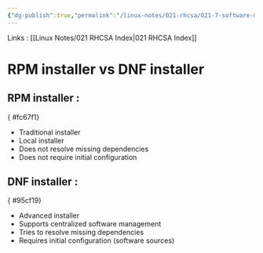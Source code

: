 ```yaml
---
{"dg-publish":true,"permalink":"/linux-notes/021-rhcsa/021-7-software-management/021-7-3-1-rpm-installer-vs-dnf-installer/","noteIcon":"","created":"2023-10-07T13:47:51.601+05:30","updated":"2023-10-13T17:09:22.464+05:30"}
---
```


Links : [[Linux Notes/021 RHCSA Index\|021 RHCSA Index]]

# RPM installer vs DNF installer


## RPM installer :
{ #fc67f1}


  - Traditional installer
  - Local installer
  - Does not resolve missing dependencies
  - Does not require initial configuration

## DNF installer :
{ #95cf19}


  - Advanced installer
  - Supports centralized software management
  - Tries to resolve missing dependencies
  - Requires initial configuration (software sources)

<style> .container {font-family: sans-serif; text-align: center;} .button-wrapper button {z-index: 1;height: 40px; width: 100px; margin: 10px;padding: 5px;} .excalidraw .App-menu_top .buttonList { display: flex;} .excalidraw-wrapper { height: 800px; margin: 50px; position: relative;} :root[dir="ltr"] .excalidraw .layer-ui__wrapper .zen-mode-transition.App-menu_bottom--transition-left {transform: none;} </style><script src="https://cdn.jsdelivr.net/npm/react@17/umd/react.production.min.js"></script><script src="https://cdn.jsdelivr.net/npm/react-dom@17/umd/react-dom.production.min.js"></script><script type="text/javascript" src="https://cdn.jsdelivr.net/npm/@excalidraw/excalidraw@0/dist/excalidraw.production.min.js"></script><div id="021-7-2-1_RPM_installer_vs_DNF_installer_2023-10-06_1606.21.excalidraw.md1"></div><script>(function(){const InitialData={"type":"excalidraw","version":2,"source":"https://github.com/zsviczian/obsidian-excalidraw-plugin/releases/tag/1.9.19","elements":[{"id":"1Q1zLvK5","type":"text","x":-303.2010498046875,"y":-251.0341339111328,"width":207.95982360839844,"height":25,"angle":0,"strokeColor":"#1e1e1e","backgroundColor":"transparent","fillStyle":"hachure","strokeWidth":1,"strokeStyle":"solid","roughness":1,"opacity":100,"groupIds":[],"frameId":null,"roundness":null,"seed":694098127,"version":58,"versionNonce":2134181121,"isDeleted":false,"boundElements":null,"updated":1696588681054,"link":null,"locked":false,"text":"Source of packages :","rawText":"Source of packages :","fontSize":20,"fontFamily":1,"textAlign":"left","verticalAlign":"top","baseline":17,"containerId":null,"originalText":"Source of packages :","lineHeight":1.25},{"id":"NRz4oAxa","type":"text","x":-248.7867431640625,"y":-209.31394958496094,"width":266.5398254394531,"height":50,"angle":0,"strokeColor":"#1e1e1e","backgroundColor":"transparent","fillStyle":"hachure","strokeWidth":1,"strokeStyle":"solid","roughness":1,"opacity":100,"groupIds":[],"frameId":null,"roundness":null,"seed":298771521,"version":66,"versionNonce":1473146433,"isDeleted":false,"boundElements":null,"updated":1696588683769,"link":null,"locked":false,"text":"1)   Internet\n2)  Linux Installation DVD","rawText":"1)   Internet\n2)  Linux Installation DVD","fontSize":20,"fontFamily":1,"textAlign":"left","verticalAlign":"top","baseline":42,"containerId":null,"originalText":"1)   Internet\n2)  Linux Installation DVD","lineHeight":1.25},{"id":"sGUEDSnK","type":"text","x":-2.621826171875,"y":-75.84107971191406,"width":43.29997253417969,"height":25,"angle":0,"strokeColor":"#1e1e1e","backgroundColor":"transparent","fillStyle":"hachure","strokeWidth":1,"strokeStyle":"solid","roughness":1,"opacity":100,"groupIds":[],"frameId":null,"roundness":null,"seed":159195183,"version":28,"versionNonce":1928123727,"isDeleted":false,"boundElements":null,"updated":1696588686034,"link":null,"locked":false,"text":"/mnt","rawText":"/mnt","fontSize":20,"fontFamily":1,"textAlign":"left","verticalAlign":"top","baseline":17,"containerId":null,"originalText":"/mnt","lineHeight":1.25},{"id":"JudZZZCt","type":"text","x":61.6146240234375,"y":-21.604660034179688,"width":86.35993957519531,"height":25,"angle":0,"strokeColor":"#1e1e1e","backgroundColor":"transparent","fillStyle":"hachure","strokeWidth":1,"strokeStyle":"solid","roughness":1,"opacity":100,"groupIds":[],"frameId":null,"roundness":null,"seed":2104574305,"version":52,"versionNonce":290064623,"isDeleted":false,"boundElements":null,"updated":1696588691181,"link":null,"locked":false,"text":"Base OS","rawText":"Base OS","fontSize":20,"fontFamily":1,"textAlign":"left","verticalAlign":"top","baseline":17,"containerId":null,"originalText":"Base OS","lineHeight":1.25},{"id":"s2tA75DP","type":"text","x":115.1571044921875,"y":17.679489135742188,"width":91.49992370605469,"height":25,"angle":0,"strokeColor":"#1e1e1e","backgroundColor":"transparent","fillStyle":"hachure","strokeWidth":1,"strokeStyle":"solid","roughness":1,"opacity":100,"groupIds":[],"frameId":null,"roundness":null,"seed":1710173217,"version":64,"versionNonce":1445408751,"isDeleted":false,"boundElements":null,"updated":1696588696511,"link":null,"locked":false,"text":"Packages","rawText":"Packages","fontSize":20,"fontFamily":1,"textAlign":"left","verticalAlign":"top","baseline":17,"containerId":null,"originalText":"Packages","lineHeight":1.25},{"id":"ghdUUynq","type":"text","x":70.1309814453125,"y":56.93766784667969,"width":100.53990173339844,"height":25,"angle":0,"strokeColor":"#1e1e1e","backgroundColor":"transparent","fillStyle":"hachure","strokeWidth":1,"strokeStyle":"solid","roughness":1,"opacity":100,"groupIds":[],"frameId":null,"roundness":null,"seed":1026892481,"version":67,"versionNonce":1164914113,"isDeleted":false,"boundElements":null,"updated":1696588705372,"link":null,"locked":false,"text":"Appstream","rawText":"Appstream","fontSize":20,"fontFamily":1,"textAlign":"left","verticalAlign":"top","baseline":17,"containerId":null,"originalText":"Appstream","lineHeight":1.25},{"id":"U14zVxro","type":"text","x":122.1417236328125,"y":90.70555114746094,"width":91.49992370605469,"height":25,"angle":0,"strokeColor":"#1e1e1e","backgroundColor":"transparent","fillStyle":"hachure","strokeWidth":1,"strokeStyle":"solid","roughness":1,"opacity":100,"groupIds":[],"frameId":null,"roundness":null,"seed":2040670529,"version":49,"versionNonce":842956271,"isDeleted":false,"boundElements":null,"updated":1696588711669,"link":null,"locked":false,"text":"Packages","rawText":"Packages","fontSize":20,"fontFamily":1,"textAlign":"left","verticalAlign":"top","baseline":17,"containerId":null,"originalText":"Packages","lineHeight":1.25},{"id":"LC5GpYzv","type":"text","x":282.38232421875,"y":28.308639526367188,"width":129.2598876953125,"height":50,"angle":0,"strokeColor":"#1e1e1e","backgroundColor":"transparent","fillStyle":"hachure","strokeWidth":1,"strokeStyle":"solid","roughness":1,"opacity":100,"groupIds":[],"frameId":null,"roundness":null,"seed":1646564321,"version":90,"versionNonce":1268263201,"isDeleted":false,"boundElements":null,"updated":1696588716605,"link":null,"locked":false,"text":"8000 + \nrpm packages","rawText":"8000 + \nrpm packages","fontSize":20,"fontFamily":1,"textAlign":"left","verticalAlign":"top","baseline":42,"containerId":null,"originalText":"8000 + \nrpm packages","lineHeight":1.25},{"id":"lqHb9XO5OIC6cLKYkE7rf","type":"line","x":17.98925491857313,"y":-47.00141906738281,"width":41.72282405671247,"height":124.6662062607268,"angle":0,"strokeColor":"#1e1e1e","backgroundColor":"transparent","fillStyle":"hachure","strokeWidth":1,"strokeStyle":"solid","roughness":1,"opacity":100,"groupIds":[],"frameId":null,"roundness":{"type":2},"seed":1235686625,"version":121,"versionNonce":368961857,"isDeleted":false,"boundElements":null,"updated":1696588735587,"link":null,"locked":false,"points":[[0,0],[-1.0011230043008261,113.39328521258078],[40.721701052411646,124.6662062607268]],"lastCommittedPoint":[46.44677734375,121.8134765625],"startBinding":null,"endBinding":null,"startArrowhead":null,"endArrowhead":null},{"id":"RKtIgTL2-TlX_paw7bWkT","type":"line","x":16.6302490234375,"y":-11.070846557617188,"width":34.1778564453125,"height":3.50543212890625,"angle":0,"strokeColor":"#1e1e1e","backgroundColor":"transparent","fillStyle":"hachure","strokeWidth":1,"strokeStyle":"solid","roughness":1,"opacity":100,"groupIds":[],"frameId":null,"roundness":{"type":2},"seed":541148527,"version":19,"versionNonce":1036886753,"isDeleted":false,"boundElements":null,"updated":1696588744773,"link":null,"locked":false,"points":[[0,0],[34.1778564453125,3.50543212890625]],"lastCommittedPoint":null,"startBinding":null,"endBinding":null,"startArrowhead":null,"endArrowhead":null},{"id":"3M1akkZYMW4LFh-GcBCxh","type":"line","x":81.480712890625,"y":2.9508514404296875,"width":16.65087890625,"height":28.04339599609375,"angle":0,"strokeColor":"#1e1e1e","backgroundColor":"transparent","fillStyle":"hachure","strokeWidth":1,"strokeStyle":"solid","roughness":1,"opacity":100,"groupIds":[],"frameId":null,"roundness":{"type":2},"seed":867592655,"version":34,"versionNonce":2010733217,"isDeleted":false,"boundElements":null,"updated":1696588753485,"link":null,"locked":false,"points":[[0,0],[-0.87646484375,28.04339599609375],[15.7744140625,28.04339599609375]],"lastCommittedPoint":[15.7744140625,28.04339599609375],"startBinding":null,"endBinding":null,"startArrowhead":null,"endArrowhead":null},{"type":"line","version":104,"versionNonce":391075183,"isDeleted":false,"id":"nCYhBZKY4ebAYo6ReB6sa","fillStyle":"hachure","strokeWidth":1,"strokeStyle":"solid","roughness":1,"opacity":100,"angle":0,"x":88.6335255961347,"y":83.4756514664241,"strokeColor":"#1e1e1e","backgroundColor":"transparent","width":15.81998530998984,"height":23.17753135133022,"seed":1562873423,"groupIds":[],"frameId":null,"roundness":{"type":2},"boundElements":[],"updated":1696588777493,"link":null,"locked":false,"startBinding":null,"endBinding":null,"lastCommittedPoint":null,"startArrowhead":null,"endArrowhead":null,"points":[[0,0],[-0.8327284722275524,23.17753135133022],[14.987256837762288,23.17753135133022]]},{"id":"p4a_u3RyLFiaUU7JHVesU","type":"line","x":223.4503173828125,"y":21.354324340820312,"width":34.1778564453125,"height":82.37747192382812,"angle":0,"strokeColor":"#1e1e1e","backgroundColor":"transparent","fillStyle":"hachure","strokeWidth":1,"strokeStyle":"solid","roughness":1,"opacity":100,"groupIds":[],"frameId":null,"roundness":{"type":2},"seed":270595297,"version":111,"versionNonce":1799988079,"isDeleted":false,"boundElements":null,"updated":1696588806549,"link":null,"locked":false,"points":[[0,0],[18.4034423828125,0.876373291015625],[21.032470703125,37.683319091796875],[34.1778564453125,34.177886962890625],[24.5380859375,42.065093994140625],[27.1671142578125,80.62478637695312],[11.3927001953125,82.37747192382812]],"lastCommittedPoint":[11.3927001953125,82.37747192382812],"startBinding":null,"endBinding":null,"startArrowhead":null,"endArrowhead":null}],"appState":{"theme":"dark","viewBackgroundColor":"#ffffff","currentItemStrokeColor":"#1e1e1e","currentItemBackgroundColor":"transparent","currentItemFillStyle":"hachure","currentItemStrokeWidth":1,"currentItemStrokeStyle":"solid","currentItemRoughness":1,"currentItemOpacity":100,"currentItemFontFamily":1,"currentItemFontSize":20,"currentItemTextAlign":"left","currentItemStartArrowhead":null,"currentItemEndArrowhead":"arrow","scrollX":347.78326416015625,"scrollY":402.5692138671875,"zoom":{"value":1},"currentItemRoundness":"round","gridSize":null,"gridColor":{"Bold":"#C9C9C9FF","Regular":"#EDEDEDFF"},"currentStrokeOptions":null,"previousGridSize":null,"frameRendering":{"enabled":true,"clip":true,"name":true,"outline":true}},"files":{}};InitialData.scrollToContent=true;App=()=>{const e=React.useRef(null),t=React.useRef(null),[n,i]=React.useState({width:void 0,height:void 0});return React.useEffect(()=>{i({width:t.current.getBoundingClientRect().width,height:t.current.getBoundingClientRect().height});const e=()=>{i({width:t.current.getBoundingClientRect().width,height:t.current.getBoundingClientRect().height})};return window.addEventListener("resize",e),()=>window.removeEventListener("resize",e)},[t]),React.createElement(React.Fragment,null,React.createElement("div",{className:"excalidraw-wrapper",ref:t},React.createElement(ExcalidrawLib.Excalidraw,{ref:e,width:n.width,height:n.height,initialData:InitialData,viewModeEnabled:!0,zenModeEnabled:!0,gridModeEnabled:!1})))},excalidrawWrapper=document.getElementById("021-7-2-1_RPM_installer_vs_DNF_installer_2023-10-06_1606.21.excalidraw.md1");ReactDOM.render(React.createElement(App),excalidrawWrapper);})();</script>